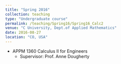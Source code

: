 ```yaml
---
title: "Spring 2016"
collection: teaching
type: "Undergraduate course"
permalink: /teaching/Spring16/Spring16_Calc2
venue: "C University, Dept.of Applied Mathematics"
date: 2016-08-27
location: "CO, USA"
---
```


* APPM 1360 Calculus II for Engineers
  * Supervisor: Prof. Anne Dougherty
